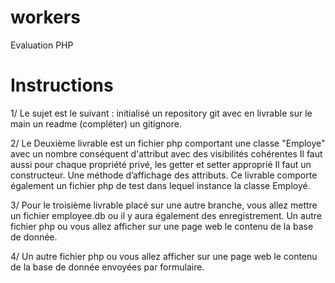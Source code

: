 # workers

Evaluation PHP

# Instructions

1/
Le sujet est le suivant : initialisé un repository git avec en livrable sur le main un readme (compléter) un gitignore.

2/
Le Deuxième livrable est un fichier php comportant une classe "Employe" avec un nombre conséquent d'attribut avec des visibilités cohérentes
Il faut aussi pour chaque propriété privé, les getter et setter approprié
Il faut un constructeur.
Une méthode d’affichage des attributs.
Ce livrable comporte également un fichier php de test dans lequel instance la classe Employé.

3/
Pour le troisième livrable placé sur une autre branche, vous allez mettre un fichier employee.db ou il y aura également des enregistrement.
Un autre fichier php ou vous allez afficher sur une page web le contenu de la base de donnée.

4/
Un autre fichier php ou vous allez afficher sur une page web le contenu de la base de donnée envoyées par formulaire.
